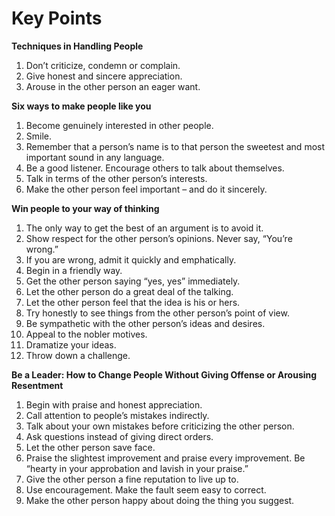 # Key Points

**Techniques in Handling People**

1. Don’t criticize, condemn or complain.
2. Give honest and sincere appreciation.
3. Arouse in the other person an eager want.

**Six ways to make people like you**

1. Become genuinely interested in other people.
2. Smile.
3. Remember that a person’s name is to that person the sweetest and most important sound in any language.
4. Be a good listener. Encourage others to talk about themselves.
5. Talk in terms of the other person’s interests.
6. Make the other person feel important – and do it sincerely.

**Win people to your way of thinking**

1. The only way to get the best of an argument is to avoid it.
2. Show respect for the other person’s opinions. Never say, “You’re wrong.”
3. If you are wrong, admit it quickly and emphatically.
4. Begin in a friendly way.
5. Get the other person saying “yes, yes” immediately.
6. Let the other person do a great deal of the talking.
7. Let the other person feel that the idea is his or hers.
8. Try honestly to see things from the other person’s point of view.
9. Be sympathetic with the other person’s ideas and desires.
10. Appeal to the nobler motives.
11. Dramatize your ideas.
12. Throw down a challenge.

**Be a Leader: How to Change People Without Giving Offense or Arousing Resentment**

1. Begin with praise and honest appreciation.
2. Call attention to people’s mistakes indirectly.
3. Talk about your own mistakes before criticizing the other person.
4. Ask questions instead of giving direct orders.
5. Let the other person save face.
6. Praise the slightest improvement and praise every improvement. Be “hearty in your approbation and lavish in your praise.”
7. Give the other person a fine reputation to live up to.
8. Use encouragement. Make the fault seem easy to correct.
9. Make the other person happy about doing the thing you suggest.